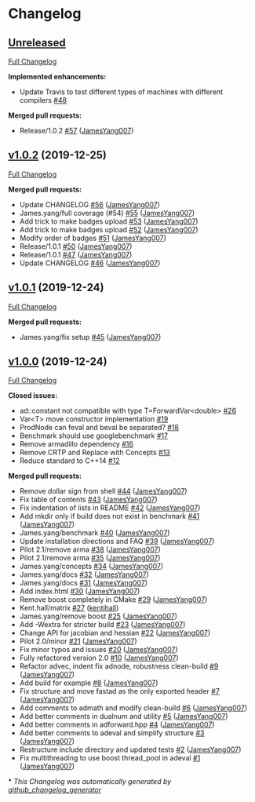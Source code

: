# Changelog

## [Unreleased](https://github.com/JamesYang007/FastAD/tree/HEAD)

[Full Changelog](https://github.com/JamesYang007/FastAD/compare/v1.0.2...HEAD)

**Implemented enhancements:**

- Update Travis to test different types of machines with different compilers [\#48](https://github.com/JamesYang007/FastAD/issues/48)

**Merged pull requests:**

- Release/1.0.2 [\#57](https://github.com/JamesYang007/FastAD/pull/57) ([JamesYang007](https://github.com/JamesYang007))

## [v1.0.2](https://github.com/JamesYang007/FastAD/tree/v1.0.2) (2019-12-25)

[Full Changelog](https://github.com/JamesYang007/FastAD/compare/v1.0.1...v1.0.2)

**Merged pull requests:**

- Update CHANGELOG [\#56](https://github.com/JamesYang007/FastAD/pull/56) ([JamesYang007](https://github.com/JamesYang007))
- James.yang/full coverage \(\#54\) [\#55](https://github.com/JamesYang007/FastAD/pull/55) ([JamesYang007](https://github.com/JamesYang007))
- Add trick to make badges upload [\#53](https://github.com/JamesYang007/FastAD/pull/53) ([JamesYang007](https://github.com/JamesYang007))
- Add trick to make badges upload [\#52](https://github.com/JamesYang007/FastAD/pull/52) ([JamesYang007](https://github.com/JamesYang007))
- Modify order of badges [\#51](https://github.com/JamesYang007/FastAD/pull/51) ([JamesYang007](https://github.com/JamesYang007))
- Release/1.0.1 [\#50](https://github.com/JamesYang007/FastAD/pull/50) ([JamesYang007](https://github.com/JamesYang007))
- Release/1.0.1 [\#47](https://github.com/JamesYang007/FastAD/pull/47) ([JamesYang007](https://github.com/JamesYang007))
- Update CHANGELOG [\#46](https://github.com/JamesYang007/FastAD/pull/46) ([JamesYang007](https://github.com/JamesYang007))

## [v1.0.1](https://github.com/JamesYang007/FastAD/tree/v1.0.1) (2019-12-24)

[Full Changelog](https://github.com/JamesYang007/FastAD/compare/v1.0.0...v1.0.1)

**Merged pull requests:**

- James.yang/fix setup [\#45](https://github.com/JamesYang007/FastAD/pull/45) ([JamesYang007](https://github.com/JamesYang007))

## [v1.0.0](https://github.com/JamesYang007/FastAD/tree/v1.0.0) (2019-12-24)

[Full Changelog](https://github.com/JamesYang007/FastAD/compare/9a33ff57b96985752aff80b24e554d1de5fdcb1f...v1.0.0)

**Closed issues:**

- ad::constant not compatible with type T=ForwardVar\<double\> [\#26](https://github.com/JamesYang007/FastAD/issues/26)
- Var\<T\> move constructor implementation [\#19](https://github.com/JamesYang007/FastAD/issues/19)
- ProdNode can feval and beval be separated? [\#18](https://github.com/JamesYang007/FastAD/issues/18)
- Benchmark should use googlebenchmark [\#17](https://github.com/JamesYang007/FastAD/issues/17)
- Remove armadillo dependency [\#16](https://github.com/JamesYang007/FastAD/issues/16)
- Remove CRTP and Replace with Concepts [\#13](https://github.com/JamesYang007/FastAD/issues/13)
- Reduce standard to C++14 [\#12](https://github.com/JamesYang007/FastAD/issues/12)

**Merged pull requests:**

- Remove dollar sign from shell [\#44](https://github.com/JamesYang007/FastAD/pull/44) ([JamesYang007](https://github.com/JamesYang007))
- Fix table of contents [\#43](https://github.com/JamesYang007/FastAD/pull/43) ([JamesYang007](https://github.com/JamesYang007))
- Fix indentation of lists in README [\#42](https://github.com/JamesYang007/FastAD/pull/42) ([JamesYang007](https://github.com/JamesYang007))
- Add mkdir only if build does not exist in benchmark [\#41](https://github.com/JamesYang007/FastAD/pull/41) ([JamesYang007](https://github.com/JamesYang007))
- James.yang/benchmark [\#40](https://github.com/JamesYang007/FastAD/pull/40) ([JamesYang007](https://github.com/JamesYang007))
- Update installation directions and FAQ [\#39](https://github.com/JamesYang007/FastAD/pull/39) ([JamesYang007](https://github.com/JamesYang007))
- Pilot 2.1/remove arma [\#38](https://github.com/JamesYang007/FastAD/pull/38) ([JamesYang007](https://github.com/JamesYang007))
- Pilot 2.1/remove arma [\#35](https://github.com/JamesYang007/FastAD/pull/35) ([JamesYang007](https://github.com/JamesYang007))
- James.yang/concepts [\#34](https://github.com/JamesYang007/FastAD/pull/34) ([JamesYang007](https://github.com/JamesYang007))
- James.yang/docs [\#32](https://github.com/JamesYang007/FastAD/pull/32) ([JamesYang007](https://github.com/JamesYang007))
- James.yang/docs [\#31](https://github.com/JamesYang007/FastAD/pull/31) ([JamesYang007](https://github.com/JamesYang007))
- Add index.html [\#30](https://github.com/JamesYang007/FastAD/pull/30) ([JamesYang007](https://github.com/JamesYang007))
- Remove boost completely in CMake [\#29](https://github.com/JamesYang007/FastAD/pull/29) ([JamesYang007](https://github.com/JamesYang007))
- Kent.hall/matrix [\#27](https://github.com/JamesYang007/FastAD/pull/27) ([kentjhall](https://github.com/kentjhall))
- James.yang/remove boost [\#25](https://github.com/JamesYang007/FastAD/pull/25) ([JamesYang007](https://github.com/JamesYang007))
- Add -Wextra for stricter build [\#23](https://github.com/JamesYang007/FastAD/pull/23) ([JamesYang007](https://github.com/JamesYang007))
- Change API for jacobian and hessian [\#22](https://github.com/JamesYang007/FastAD/pull/22) ([JamesYang007](https://github.com/JamesYang007))
- Pilot 2.0/minor [\#21](https://github.com/JamesYang007/FastAD/pull/21) ([JamesYang007](https://github.com/JamesYang007))
- Fix minor typos and issues [\#20](https://github.com/JamesYang007/FastAD/pull/20) ([JamesYang007](https://github.com/JamesYang007))
- Fully refactored version 2.0 [\#10](https://github.com/JamesYang007/FastAD/pull/10) ([JamesYang007](https://github.com/JamesYang007))
- Refactor advec, indent fix adnode, robustness clean-build [\#9](https://github.com/JamesYang007/FastAD/pull/9) ([JamesYang007](https://github.com/JamesYang007))
- Add build for example [\#8](https://github.com/JamesYang007/FastAD/pull/8) ([JamesYang007](https://github.com/JamesYang007))
- Fix structure and move fastad as the only exported header [\#7](https://github.com/JamesYang007/FastAD/pull/7) ([JamesYang007](https://github.com/JamesYang007))
- Add comments to admath and modify clean-build [\#6](https://github.com/JamesYang007/FastAD/pull/6) ([JamesYang007](https://github.com/JamesYang007))
- Add better comments in dualnum and utility [\#5](https://github.com/JamesYang007/FastAD/pull/5) ([JamesYang007](https://github.com/JamesYang007))
- Add better comments in adforward.hpp [\#4](https://github.com/JamesYang007/FastAD/pull/4) ([JamesYang007](https://github.com/JamesYang007))
- Add better comments to adeval and simplify structure [\#3](https://github.com/JamesYang007/FastAD/pull/3) ([JamesYang007](https://github.com/JamesYang007))
- Restructure include directory and updated tests [\#2](https://github.com/JamesYang007/FastAD/pull/2) ([JamesYang007](https://github.com/JamesYang007))
- Fix multithreading to use boost thread\_pool in adeval [\#1](https://github.com/JamesYang007/FastAD/pull/1) ([JamesYang007](https://github.com/JamesYang007))



\* *This Changelog was automatically generated by [github_changelog_generator](https://github.com/github-changelog-generator/github-changelog-generator)*
